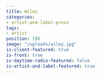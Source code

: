 ```yaml
---
title: Wiley
categories:
- artist-and-label-press
tags:
- artist
position: 198
image: "/uploads/wiley.jpg"
is-client-featured: true
is-front: true
is-daytime-radio-featured: false
is-artist-and-label-featured: true
---
```


